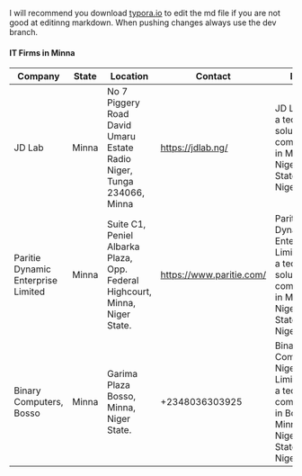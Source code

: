 I will recommend you download [typora.io](https://typora.io/) to edit the md file if you are not good at editinng markdown. When pushing changes always use the dev branch.

#### IT Firms in Minna

| Company                            | State | Location                                                     | Contact                  | Info                                                         |
| ---------------------------------- | ----- | ------------------------------------------------------------ | ------------------------ | ------------------------------------------------------------ |
| JD Lab                             | Minna | No 7 Piggery Road David Umaru Estate Radio Niger, Tunga 234066, Minna | https://jdlab.ng/        | JD LAB is a tech solution company in Minna, Niger State, Nigeria. |
| Paritie Dynamic Enterprise Limited | Minna | Suite C1, Peniel Albarka Plaza, Opp. Federal Highcourt, Minna, Niger State. | https://www.paritie.com/ | Paritie Dynamic Enterprise Limited is a tech solution company in Minna, Niger State, Nigeria. |
| Binary Computers, Bosso | Minna | Garima Plaza Bosso, Minna, Niger State. | +2348036303925 | Binary Computers Nigeria Limited is a tech company in Bosso, Minna, Niger State, Nigeria. |



